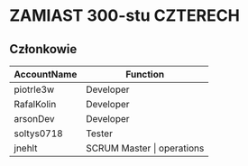 # ZAMIAST 300-stu CZTERECH</br>
## Członkowie
| AccountName | Function |
|------------|-----------|
| piotrle3w  | Developer | 
| RafalKolin | Developer |
| arsonDev   | Developer |
| soltys0718 | Tester    |
|jnehlt      | SCRUM Master \| operations


